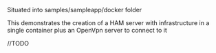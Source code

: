 Situated into samples/sampleapp/docker folder

This demonstrates the creation of a HAM server with infrastructure in a single container 
plus an OpenVpn server to connect to it

//TODO